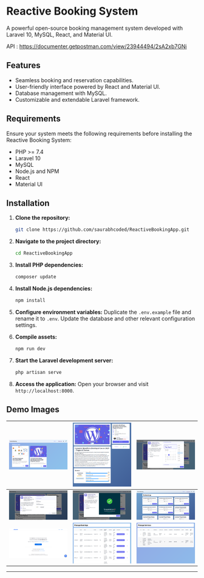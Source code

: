 # Reactive Booking System

A powerful open-source booking management system developed with Laravel 10, MySQL, React, and Material UI.

API : https://documenter.getpostman.com/view/23944494/2sA2xb7GNi
## Features

- Seamless booking and reservation capabilities.
- User-friendly interface powered by React and Material UI.
- Database management with MySQL.
- Customizable and extendable Laravel framework.

## Requirements

Ensure your system meets the following requirements before installing the Reactive Booking System:

- PHP >= 7.4
- Laravel 10
- MySQL
- Node.js and NPM
- React
- Material UI

## Installation

1. **Clone the repository:**

   ```bash
   git clone https://github.com/saurabhcoded/ReactiveBookingApp.git
   ```

2. **Navigate to the project directory:**

   ```bash
   cd ReactiveBookingApp
   ```

3. **Install PHP dependencies:**

   ```bash
   composer update
   ```

4. **Install Node.js dependencies:**

   ```bash
   npm install
   ```

5. **Configure environment variables:** Duplicate the `.env.example` file and rename it to `.env`. Update the database and other relevant configuration settings.


6. **Compile assets:**

   ```bash
   npm run dev
   ```

7. **Start the Laravel development server:**

   ```bash
   php artisan serve
   ```

8. **Access the application:** Open your browser and visit `http://localhost:8000`.

## Demo Images

| ![Image 1](/demo/image1.png) | ![Image 2](demo/image2.png) | ![Image 3](demo/image3.png) |
| ---------------------------- | --------------------------- | --------------------------- |
| ![Image 4](demo/image4.png)  | ![Image 5](demo/image5.png) | ![Image 6](demo/image6.png) |
| ![Image 7](demo/image7.png)  | ![Image 8](demo/image8.png) | ![Image 9](demo/image9.png) |

---
